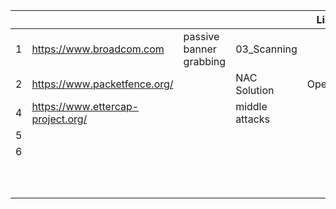 

|     |                                   |                         |                | Liicense   |
| --- | --------------------------------- | ----------------------- | -------------- | ---------- |
| 1   | https://www.broadcom.com          | passive banner grabbing | 03_Scanning    |            |
| 2   | https://www.packetfence.org/      |                         | NAC Solution   | OpenSource |
| 4   | https://www.ettercap-project.org/ |                         | middle attacks |            |
| 5   |                                   |                         |                |            |
| 6   |                                   |                         |                |            |
|     |                                   |                         |                |            |
|     |                                   |                         |                |            |
|     |                                   |                         |                |            |
|     |                                   |                         |                |            |
|     |                                   |                         |                |            |
|     |                                   |                         |                |            |
|     |                                   |                         |                |            |
|     |                                   |                         |                |            |
|     |                                   |                         |                |            |
|     |                                   |                         |                |            |
